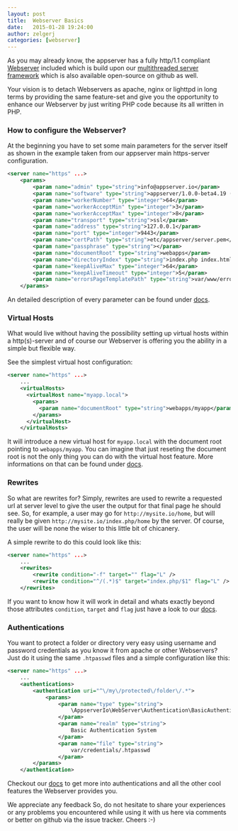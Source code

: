 ```yaml
---
layout: post
title:  Webserver Basics
date:   2015-01-28 19:24:00
author: zelgerj
categories: [webserver]
---
```


As you may already know, the appserver has a fully http/1.1 compliant [Webserver](<https://github.com/appserver-io/webserver>)
included which is build upon our [multithreaded server framework](<https://github.com/appserver-io/server>) which
is also available open-source on github as well.

Your vision is to detach Webservers as apache, nginx or lighttpd in long terms by providing the same feature-set and give you the opportunity to enhance our Webserver by just writing PHP code because its all written in PHP.

### How to configure the Webserver?

At the beginning you have to set some main parameters for the server itself as shown in the example taken from
our appserver main https-server configuration.

```xml
<server name="https" ...>
    <params>
        <param name="admin" type="string">info@appserver.io</param>
        <param name="software" type="string">appserver/1.0.0-beta4.19 (linux) PHP/5.5.19</param>
        <param name="workerNumber" type="integer">64</param>
        <param name="workerAcceptMin" type="integer">3</param>
        <param name="workerAcceptMax" type="integer">8</param>
        <param name="transport" type="string">ssl</param>
        <param name="address" type="string">127.0.0.1</param>
        <param name="port" type="integer">9443</param>
        <param name="certPath" type="string">etc/appserver/server.pem</param>
        <param name="passphrase" type="string"></param>
        <param name="documentRoot" type="string">webapps</param>
        <param name="directoryIndex" type="string">index.php index.html index.htm</param>
        <param name="keepAliveMax" type="integer">64</param>
        <param name="keepAliveTimeout" type="integer">5</param>
        <param name="errorsPageTemplatePath" type="string">var/www/errors/error.phtml</param>
    </params>
```

An detailed description of every parameter can be found under [docs](<{{ "/documentation/http-s-server.html" | prepend: site.baseurl }}>).

### Virtual Hosts

What would live without having the possibility setting up virtual hosts within a http(s)-server and of course our
Webserver is offering you the ability in a simple but flexible way.

See the simplest virtual host configuration:

```xml
<server name="https" ...>
    ...
    <virtualHosts>
      <virtualHost name="myapp.local">
        <params>
          <param name="documentRoot" type="string">webapps/myapp</param>
        </params>
      </virtualHost>
    </virtualHosts>
```

It will introduce a new virtual host for `myapp.local` with the document root pointing to `webapps/myapp`. You can
imagine that just reseting the document root is not the only thing you can do with the virtual host feature. More
informations on that can be found under [docs](<{{ "/documentation/http-s-server.html#virtual-hosts" | prepend: site.baseurl }}>).

### Rewrites

So what are rewrites for? Simply, rewrites are used to rewrite a requested url at server level to give the user the
output for that final page he should see. So, for example, a user may go for `http://mysite.io/home`, but will
really be given `http://mysite.io/index.php/home` by the server. Of course, the user will be none the wiser to this
little bit of chicanery.

A simple rewrite to do this could look like this:

```xml
<server name="https" ...>
    ...
    <rewrites>
        <rewrite condition="-f" target="" flag="L" />
        <rewrite condition="^/(.*)$" target="index.php/$1" flag="L" />
    </rewrites>
```

If you want to know how it will work in detail and whats exactly beyond those attributes `condition`, `target` and
`flag` just have a look to our [docs](<{{ "/documentation/http-s-server.html#rewrites" | prepend: site.baseurl }}>).

### Authentications

You want to protect a folder or directory very easy using username and password credentials as you know it from apache
or other Webservers? Just do it using the same `.htpasswd` files and a simple configuration like this:

```xml
<server name="https" ...>
    ...
    <authentications>
        <authentication uri="^\/my\/protected\/folder\/.*">
            <params>
                <param name="type" type="string">
                    \AppserverIo\WebServer\Authentication\BasicAuthentication
                </param>
                <param name="realm" type="string">
                    Basic Authentication System
                </param>
                <param name="file" type="string">
                    var/credentials/.htpasswd
                </param>
        </params>
    </authentication>
```

Checkout our [docs](<{{ "/documentation/http-s-server.html#authentications" | prepend: site.baseurl }}>) to get more into
authentications and all the other cool features the Webserver provides you.

We appreciate any feedback So, do not hesitate to share your experiences or any problems you encountered while using it
with us here via comments or better on github via the issue tracker. Cheers :-)
